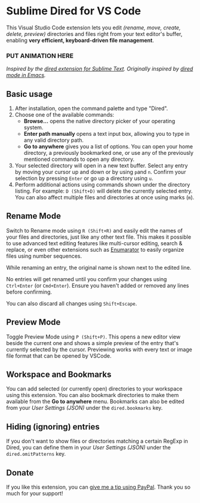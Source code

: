
# Sublime Dired for VS Code
This Visual Studio Code extension lets you edit *(rename, move, create, delete, preview)* directories and files right from your text editor's buffer, enabling **very efficient, keyboard-driven file management**.

### PUT ANIMATION HERE

*Inspired by the [dired extension for Sublime Text](https://packagecontrol.io/packages/dired). Originally inspired by [dired mode in Emacs](https://www.gnu.org/software/emacs/manual/html_node/emacs/Dired.html).*

## Basic usage
1. After installation, open the command palette and type "Dired".
2. Choose one of the available commands:
	- **Browse...** opens the native directory picker of your operating system.
	- **Enter path manually** opens a text input box, allowing you to type in any valid directory path.
	- **Go to anywhere** gives you a list of options. You can open your home directory, a previously bookmarked one, or use any of the previously mentioned commands to open any directory.
3. Your selected directory will open in a new text buffer. Select any entry by moving your cursor up and down or by using `p`and `n`. Confirm your selection by pressing `Enter` or go up a directory using `u`.
4. Perform additional actions using commands shown under the directory listing. For example: `D (Shift+D)` will delete the currently selected entry. You can also affect multiple files and directories at once using marks (`m`).

## Rename Mode
Switch to Rename mode using `R (Shift+R)` and easily edit the names of your files and directories, just like any other text file. This makes it possible to use advanced text editing features like multi-cursor editing, search & replace, or even other extensions such as [Enumarator](https://marketplace.visualstudio.com/items?itemName=swindh.enumerator) to easily organize files using number sequences.

While renaming an entry, the original name is shown next to the edited line.

No entries will get renamed until you confirm your changes using `Ctrl+Enter` (or `Cmd+Enter`). Ensure you haven't added or removed any lines before confirming.

You can also discard all changes using `Shift+Escape`.

## Preview Mode
Toggle Preview Mode using `P (Shift+P)`. This opens a new editor view beside the current one and shows a simple preview of the entry that's currently selected by the cursor. Previewing works with every text or image file format that can be opened by VSCode.

## Workspace and Bookmarks
You can add selected (or currently open) directories to your workspace using this extension. You can also bookmark directories to make them available from the **Go to anywhere** menu. Bookmarks can also be edited from your *User Settings (JSON)* under the `dired.bookmarks` key.

## Hiding (ignoring) entries
If you don't want to show files or directories matching a certain RegExp in Dired, you can define them in your *User Settings (JSON)* under the `dired.omitPatterns` key.

## Donate
If you like this extension, you can [give me a tip using PayPal](https://paypal.me/Baegus). Thank you so much for your support!